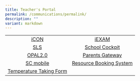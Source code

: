 ```yaml
---
title: Teacher's Portal
permalink: /communications/permalink/
description: ""
variant: markdown
---
```

|  |  | 
| :----------: | :----------:| 
|[iCON](https://icon.moe.edu.sg/)|[iEXAM](https://myexamduty.seab.gov.sg/auth/login)|
| [SLS](https://vle.learning.moe.edu.sg/login) | [School Cockpit](https://schoolcockpit.moe.gov.sg/) |  
| [OPAL2.0](https://opal2.moe.edu.sg/) |[Parents Gateway](https://pg.moe.edu.sg/)|
|[SC mobile](https://scmobile.moe.edu.sg/)|         [Resource Booking System](https://rbs.avero-tech.com/login.html)|
[Temperature Taking Form](https://form.gov.sg/65964d46fec9850012839740)|